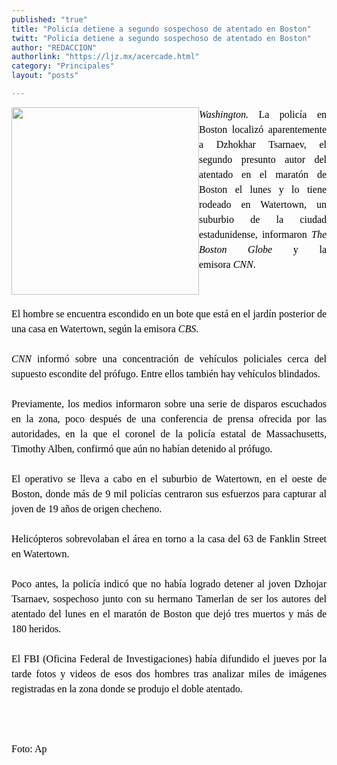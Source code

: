 ```yaml
---
published: "true"
title: "Policía detiene a segundo sospechoso de atentado en Boston"
twitt: "Policía detiene a segundo sospechoso de atentado en Boston"
author: "REDACCION"
authorlink: "https://ljz.mx/acercade.html"
category: "Principales"
layout: "posts"

---
```


<p style="line-height: 1.5em; margin: 0px 0px 1.5em; color: #000000; font-family: Times, 'Times New Roman', serif; font-size: 16px; text-align: justify;">
  <em><img src="http://ljz.mx/images/stories/fotos_abril2013/policiaboston.jpg" border="0" width="300" style="float: left;" />Washington. </em>La policía en Boston localizó aparentemente a Dzhokhar Tsarnaev, el segundo presunto autor del atentado en el maratón de Boston el lunes y lo tiene rodeado en Watertown, un suburbio de la ciudad estadunidense, informaron <em>The Boston Globe</em> y la emisora <em>CNN</em>.
</p>

 

<p style="line-height: 1.5em; margin: 0px 0px 1.5em; color: #000000; font-family: Times, 'Times New Roman', serif; font-size: 16px; text-align: justify;">
  El hombre se encuentra escondido en un bote que está en el jardín posterior de una casa en Watertown, según la emisora <em>CBS</em>.
</p>

<p style="line-height: 1.5em; margin: 0px 0px 1.5em; color: #000000; font-family: Times, 'Times New Roman', serif; font-size: 16px; text-align: justify;">
  <em>CNN</em> informó sobre una concentración de vehículos policiales cerca del supuesto escondite del prófugo. Entre ellos también hay vehículos blindados.
</p>

<p style="line-height: 1.5em; margin: 0px 0px 1.5em; color: #000000; font-family: Times, 'Times New Roman', serif; font-size: 16px; text-align: justify;">
  Previamente, los medios informaron sobre una serie de disparos escuchados en la zona, poco después de una conferencia de prensa ofrecida por las autoridades, en la que el coronel de la policía estatal de Massachusetts, Timothy Alben, confirmó que aún no habían detenido al prófugo.
</p>

<p style="line-height: 1.5em; margin: 0px 0px 1.5em; color: #000000; font-family: Times, 'Times New Roman', serif; font-size: 16px; text-align: justify;">
  El operativo se lleva a cabo en el suburbio de Watertown, en el oeste de Boston, donde más de 9 mil policías centraron sus esfuerzos para capturar al joven de 19 años de origen checheno.
</p>

<p style="line-height: 1.5em; margin: 0px 0px 1.5em; color: #000000; font-family: Times, 'Times New Roman', serif; font-size: 16px; text-align: justify;">
  Helicópteros sobrevolaban el área en torno a la casa del 63 de Fanklin Street en Watertown.
</p>

<p style="line-height: 1.5em; margin: 0px 0px 1.5em; color: #000000; font-family: Times, 'Times New Roman', serif; font-size: 16px; text-align: justify;">
  Poco antes, la policía indicó que no había logrado detener al joven Dzhojar Tsarnaev, sospechoso junto con su hermano Tamerlan de ser los autores del atentado del lunes en el maratón de Boston que dejó tres muertos y más de 180 heridos.
</p>

<p style="line-height: 1.5em; margin: 0px 0px 1.5em; color: #000000; font-family: Times, 'Times New Roman', serif; font-size: 16px; text-align: justify;">
  El FBI (Oficina Federal de Investigaciones) había difundido el jueves por la tarde fotos y videos de esos dos hombres tras analizar miles de imágenes registradas en la zona donde se produjo el doble atentado.
</p>

<p style="line-height: 1.5em; margin: 0px 0px 1.5em; color: #000000; font-family: Times, 'Times New Roman', serif; font-size: 16px; text-align: justify;">
   
</p>

<p style="line-height: 1.5em; margin: 0px 0px 1.5em; color: #000000; font-family: Times, 'Times New Roman', serif; font-size: 16px; text-align: justify;">
  Foto: Ap
</p>
